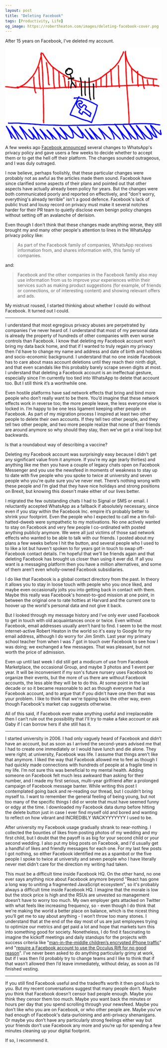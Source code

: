 ```yaml
---
layout: post
title: "Deleting Facebook"
tags: [Productivity, Life]
og_image: https://robertheaton.com/images/deleting-facebook-cover.png
---
```

After 15 years on Facebook, I’ve deleted my account. 

<img src="/images/deleting-facebook-cover.png" />

A few weeks ago [Facebook announced](https://arstechnica.com/tech-policy/2021/01/whatsapp-users-must-share-their-data-with-facebook-or-stop-using-the-app/) several changes to WhatsApp's privacy policy and gave users a few weeks to decide whether to accept them or to get the hell off their platform. The changes sounded outrageous, and I was duly outraged.

I now believe, perhaps foolishly, that these particular changes were probably not as awful as the articles made them sound. Facebook have since clarified some aspects of their plans and pointed out that other aspects have actually already been policy for years. But the changes were both communicated poorly and reported on effectively, and "don't worry, everything's already terrible" isn't a good defence. Facebook's lack of public trust and lousy record on privacy must make it several notches harder for their PR team to quietly disclose even benign policy changes without setting off an avalanche of derision.

Even though I don't think that these changes made anything worse, they still brought my and many other people's attention to lines in the WhatsApp privacy policy like:

> As part of the Facebook family of companies, WhatsApp receives information from, and shares information with, this family of companies.

and:

> Facebook and the other companies in the Facebook family also may use information from us to improve your experiences within their services such as making product suggestions (for example, of friends or connections, or of interesting content) and showing relevant offers and ads.

My mistrust roused, I started thinking about whether I could do without Facebook. It turned out I could.

----

I understand that most egregious privacy abuses are perpetrated by companies I’ve never heard of. I understand that most of my personal data is already the property of hundreds of other companies with even worse controls than Facebook. I know that deleting my Facebook account won’t bring my data back home, and that if I wanted to truly regain my privacy then I'd have to change my name and address and date of birth and hobbies and socio-economic background. I understand that no one inside Facebook has to care about mass account deletions until they reach their ninth digit, and that even scandals like this probably barely scrape seven digits at most. I understand that deleting a Facebook account is an ineffectual gesture, especially since I'm currently too tied into WhatsApp to delete that account too. But I still think it’s a worthwhile one.

Even hostile platforms have sad network effects that bring and bind more people who don’t really want to be there. You’d imagine that these network effects work in reverse too; the more people leave, the less everyone else is locked in. I’m happy to be one less ligament keeping other people on Facebook. As part of my migration process I inspired at least two other people to delete their own accounts. If they tell two other people, and they tell two other people, and two more people realize that none of their friends are around anymore so why should they stay, then we’ve got a viral loop but backwards.

Is that a roundabout way of describing a vaccine?

Deleting my Facebook account was surprisingly easy because I didn't get any significant value from it anymore. If you’re my age (early thirties) and anything like me then you have a couple of legacy chats open on Facebook Messenger and you use the newsfeed in moments of weakness to stay up to date with five people who you spoke to twice at university and seven people who you're quite sure you've never met. There’s nothing wrong with these people and I’m glad that they have nice holidays and strong positions on Brexit, but knowing this doesn't make either of our lives better.

I migrated the few outstanding chats I had to Signal or SMS or email. I reluctantly accepted WhatsApp as a fallback if absolutely necessary, since even if you stay within the Facebook Inc. empire it’s probably better to shrink your footprint. Even the people who I expected to call me a tin-foil-hatted-dweeb were sympathetic to my motivations. No one actively wanted to stay on Facebook and very few people I co-ordinated with posted anything publicly anymore. We were all just victims of those sad network effects who wanted to be able to talk with our friends. I posted about my plans a few weeks before I hit the button, and several people who I used to to like a lot but haven't spoken to for years got in touch to swap off-Facebook contact details. I'm hopeful that we'll be friends again and that deleting Facebook has brought us closer than using it ever did. If all you want is a messaging platform then you have a million alternatives, and some of them aren’t even wholly-owned Facebook subsidiaries. 

I do like that Facebook is a global contact directory from the past. In theory it allows you to stay in loose touch with people who you once liked, and maybe even occasionally jolts you into getting back in contact with them. Maybe this really was Facebook's honest-to-god mission at one point, in between the original one to rate hotties at Harvard and the current one to hoover up the world's personal data and not give it back.

But I looked through my message history and I’ve only ever used Facebook to get in touch with old acquaintances once or twice. Even without Facebook, email addresses usually aren’t hard to find. I seem to be the most internet-active Robert Heaton in the world so it's easy to Google for my email address, although I do worry for Jim Smith. Last year my primary school teacher from when I was 7 got in touch over Facebook to see how I was doing; we exchanged a few messages. That was pleasant, but not worth the price of admission.

Even up until last week I did still get a modicum of use from Facebook Marketplace, the occasional Group, and maybe 3 photos and 1 event per year. It will be inconvenient if my son's future nursery uses Facebook to organize their events, but the more of us there are without Facebook accounts, the less able they will be to do this. At some point in the last decade or so it became reasonable to act as though everyone had a Facebook account, and to argue that if you didn't have one then that was your problem. I like to think that we're tipping back the other way, even though Facebook's market cap suggests otherwise.

All of this said, if Facebook ever make anything useful and irreplaceable then I can’t rule out the possibility that I'll try to make a fake account or ask Gaby if I can borrow hers if she still has it.

----

I started university in 2006. I had only vaguely heard of Facebook and didn’t have an account, but as soon as I arrived the second-years advised me that I had to create one immediately or I would have lunch and die alone. They were right; at university, Facebook was life. I assume that things aren't like that anymore. I liked the way that Facebook allowed me to feel as though I had quickly made connections with hundreds of people at a fragile time in my life. I’m not sure this was beneficial to my mental health. Adding someone on Facebook felt much less awkward than asking for their number, and I made my first serious, multi-year girlfriend after a prolonged campaign of Facebook message banter. While writing this post I contemplated going back and re-reading our thread, but I couldn’t bring myself to. I want to remember the general feeling of being young, but not too many of the specific things I did or wrote that must have seemed funny or edgy at the time. I downloaded my Facebook data dump before hitting the delete button just in case I ever find myself old and bored and wanting to reflect on how vibrant and INCREDIBLY WACKYYYYYYY I used to be.

After university my Facebook usage gradually shrank to near-nothing. I collected the bounties of likes from posting photos of my wedding and my first child, but I doubt that the payoff is as big for your second child or your second wedding. I also put my blog posts on Facebook, and I'd usually get a handful of likes and friendly messages for each one. For my last few posts I got nothing, so either Facebook identified me as a spambot or the five people I spoke to twice at university and seven people who I have literally never met didn’t care for the direction my writing had taken.

This must be a difficult time inside Facebook HQ. On the other hand, no one ever says anything nice about Facebook anymore beyond "React has gone a long way to uniting a fragmented JavaScript ecosystem", so it's probably always a difficult time inside Facebook HQ. I imagine that the morale is low but the stock price is high and the RSUs are unvested so management doesn’t have to worry too much. My own employer gets attacked on Twitter with what feels like increasing frequency, so - even though I do think that we're making the world a better place on balance, which is the nicest thing you’ll get me to say about anything - I won’t throw too many stones. I understand that at the end of the day most of us are just employees trying to optimize our metrics and get paid a lot and hope that markets turn this into something good for society. Nonetheless, I do find it fascinating to imagine the kickoff meetings and daily standups for the projects with success criteria like "[man-in-the-middle children’s encrypted iPhone traffic](https://techcrunch.com/2019/02/21/facebook-removes-onavo/)" and "[require a Facebook account to use the Occulus Rift for no good reason](https://www.theverge.com/2020/8/19/21375118/oculus-facebook-account-login-data-privacy-controversy-developers-competition)". I’ve never been asked to do anything particularly grimy at work, but if I was then I’d probably try to change teams and I like to think that if that wasn’t allowed then I’d leave immediately, without delay, as soon as I’d finished vesting.

----

If you still find Facebook useful and the tradeoffs worth it then good luck to you. But my recent conversations suggest that many people don’t. Maybe you think that Facebook doesn’t censor bad people enough. Maybe you think they censor them too much. Maybe you want back the minutes or hours per day that you spend scrolling through your newsfeed. Maybe you don’t like who you are on Facebook, or who other people are. Maybe you’ve had enough of Facebook's data-purloining and anti-privacy shenanigans. Or maybe you don’t have any particularly strong feelings either way but your friends don’t use Facebook any more and you’re up for spending a few minutes cleaning up your digital footprint.

If so, I recommend it.
